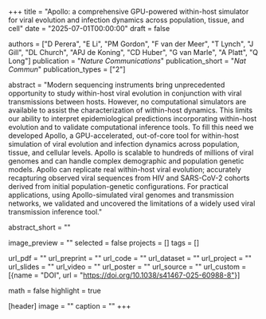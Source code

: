 +++
title = "Apollo: a comprehensive GPU-powered within-host simulator for viral evolution and infection dynamics across population, tissue, and cell"
date = "2025-07-01T00:00:00"
draft = false

authors = ["D Perera", "E Li", "PM Gordon", "F van der Meer", "T Lynch", "J Gill", "DL Church", "APJ de Koning", "CD Huber", "G van Marle", "A Platt", "Q Long"]
publication = "_Nature Communications_"
publication_short = "_Nat Commun_"
publication_types = ["2"]

abstract = "Modern sequencing instruments bring unprecedented opportunity to study within-host viral evolution in conjunction with viral transmissions between hosts. However, no computational simulators are available to assist the characterization of within-host dynamics. This limits our ability to interpret epidemiological predictions incorporating within-host evolution and to validate computational inference tools. To fill this need we developed Apollo, a GPU-accelerated, out-of-core tool for within-host simulation of viral evolution and infection dynamics across population, tissue, and cellular levels. Apollo is scalable to hundreds of millions of viral genomes and can handle complex demographic and population genetic models. Apollo can replicate real within-host viral evolution; accurately recapturing observed viral sequences from HIV and SARS-CoV-2 cohorts derived from initial population-genetic configurations. For practical applications, using Apollo-simulated viral genomes and transmission networks, we validated and uncovered the limitations of a widely used viral transmission inference tool."

abstract_short = ""

image_preview = ""
selected = false
projects = []
tags = []

url_pdf = ""
url_preprint = ""
url_code = ""
url_dataset = ""
url_project = ""
url_slides = ""
url_video = ""
url_poster = ""
url_source = ""
url_custom = [{name = "DOI", url = "https://doi.org/10.1038/s41467-025-60988-8"}]

math = false
highlight = true

[header]
image = ""
caption = ""
+++
